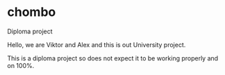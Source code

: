 # chombo
Diploma project

Hello, we are Viktor and Alex and this is out University project.

This is a diploma project so does not expect it to be working properly and on 100%.

